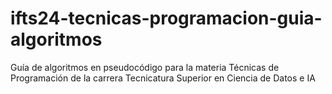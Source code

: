 # ifts24-tecnicas-programacion-guia-algoritmos
Guía de algoritmos en pseudocódigo para la materia Técnicas de Programación de la carrera Tecnicatura Superior en Ciencia de Datos e IA
